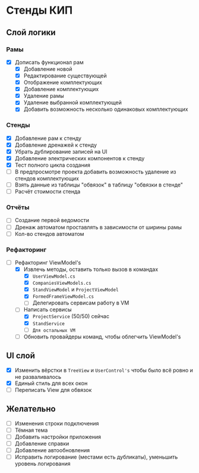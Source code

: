 # Стенды КИП

## Слой логики

### Рамы

- [x] Дописать функционал рам
    - [x] Добавление новой
    - [x] Редактирование существующей
    - [x] Отображение комплектующих
    - [x] Добавление комплектующих
    - [x] Удаление рамы
    - [x] Удаление выбранной комплектующей
    - [x] Добавить возможность несколько одинаковых комплектующих

### Стенды

- [x] Добавление рам к стенду
- [x] Добавление дренажей к стенду
- [x] Убрать дублирование записей на UI
- [x] Добавление электрических компонентов к стенду
- [x] Тест полного цикла создания
- [ ] В предпросмотре проекта добавить возможность удаление из стендов комплектующих
- [ ] Взять данные из таблицы "обвязок" в таблицу "обвязки в стенде" 
- [ ] Расчёт стоимости стенда

### Отчёты

- [ ] Создание первой ведомости
- [ ] Дренаж автоматом проставлять в зависимости от ширины рамы
- [ ] Кол-во стендов автоматом

### Рефакторинг

- [ ] Рефакторинг ViewModel's
    - [x] Извлечь методы, оставить только вызов в командах
        - [x] `UserViewModel.cs`
        - [x] `CompaniesViewModels.cs`
        - [x] `StandViewModel` и `ProjectViewModel`
        - [x] `FormedFrameViewModel.cs`
        - [ ] Делегировать сервисам работу в VM
    -[ ] Написать сервисы
        - [x] `ProjectService` (50/50) сейчас
        - [x] `StandService`
        - [ ] `Для остальных VM`
    - [ ] Обновить провайдеры команд, чтобы облегчить ViewModel's

## UI слой

- [x] Изменить вёрстки в `TreeView` и `UserControl's` чтобы было всё ровно и не разваливалось
- [x] Единый стиль для всех окон
- [ ] Переписать View для обвязок

## Желательно

- [ ] Изменения строки подключения
- [ ] Тёмная тема
- [ ] Добавить настройки приложения
- [ ] Добавление справки
- [ ] Добавление автообновления
- [ ] Исправить логирование (местами есть дубликаты), уменьшить уровень логирования